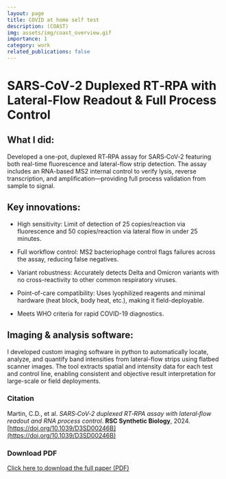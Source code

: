 ```yaml
---
layout: page
title: COVID at home self test
description: (COAST)
img: assets/img/coast_overview.gif
importance: 1
category: work
related_publications: false
---
```


# SARS‑CoV‑2 Duplexed RT‑RPA with Lateral‑Flow Readout & Full Process Control

## What I did:
Developed a one-pot, duplexed RT‑RPA assay for SARS‑CoV‑2 featuring both real-time fluorescence and lateral-flow strip detection. The assay includes an RNA-based MS2 internal control to verify lysis, reverse transcription, and amplification—providing full process validation from sample to signal.

## Key innovations:

- High sensitivity: Limit of detection of 25 copies/reaction via fluorescence and 50 copies/reaction via lateral flow in under 25 minutes.

- Full workflow control: MS2 bacteriophage control flags failures across the assay, reducing false negatives.

- Variant robustness: Accurately detects Delta and Omicron variants with no cross-reactivity to other common respiratory viruses.

- Point-of-care compatibility: Uses lyophilized reagents and minimal hardware (heat block, body heat, etc.), making it field-deployable.

- Meets WHO criteria for rapid COVID-19 diagnostics.

## Imaging & analysis software:
I developed custom imaging software in python to automatically locate, analyze, and quantify band intensities from lateral-flow strips using flatbed scanner images. The tool extracts spatial and intensity data for each test and control line, enabling consistent and objective result interpretation for large-scale or field deployments.

### Citation

Martin, C.D., et al. *SARS‑CoV‑2 duplexed RT‑RPA assay with lateral‑flow readout and RNA process control*. **RSC Synthetic Biology**, 2024. [https://doi.org/10.1039/D3SD00246B](https://doi.org/10.1039/D3SD00246B)

### Download PDF

[Click here to download the full paper (PDF)](/assets/pdf/d3sd00246b.pdf)
